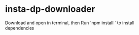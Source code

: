# insta-dp-downloader
Download and open in terminal, then Run 'npm install ' to install dependencies
